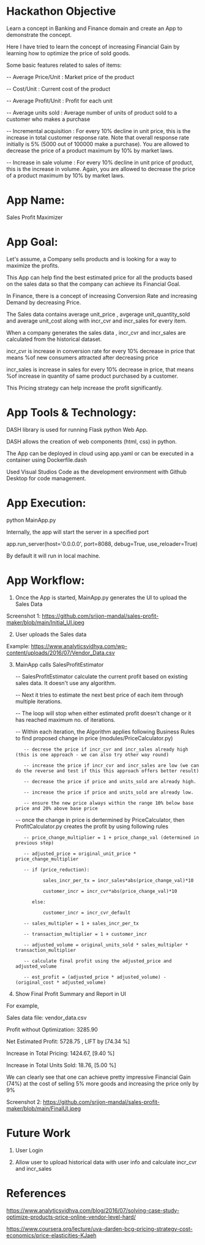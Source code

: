 # Hackathon Objective

Learn a concept in Banking and Finance domain and create an App to demonstrate the concept.

Here I have tried to learn the concept of increasing Financial Gain by learning how to optimize the price of sold goods.

Some basic features related to sales of items:

-- Average Price/Unit : Market price of the product

-- Cost/Unit : Current cost of the product

-- Average Profit/Unit : Profit for each unit

-- Average units sold : Average number of units of product sold to a customer who makes a purchase

-- Incremental acquisition : For every 10% decline in unit price, this is the increase in total customer response rate. Note that overall response rate initially is 5% (5000 out of 100000 make a purchase). You are allowed to decrease the price of a product maximum by 10% by market laws.

-- Increase in sale volume : For every 10% decline in unit price of product, this is the increase in volume. Again, you are allowed to decrease the price of a product maximum by 10% by market laws.

# App Name: 
Sales Profit Maximizer

# App Goal: 

Let's assume, a Company sells products and is looking for a way to maximize the profits.  

This App can help find the best estimated price for all the products based on the sales data so that the company can achieve its Financial Goal.

In Finance, there is a concept of increasing Conversion Rate and increasing Demand by decreasing Price.

The Sales data contains average unit_price , avgerage unit_quantity_sold and average unit_cost along with incr_cvr and incr_sales for every item.

When a company generates the sales data , incr_cvr  and incr_sales are calculated from the historical dataset.

incr_cvr is increase in conversion rate for every 10% decrease in price that means %of new consumers attracted after decreasing price

incr_sales is increase in sales for every 10% decrease in price, that means %of increase in quantity of same product purchased by a customer.

This Pricing strategy can help increase the profit significantly.

# App Tools & Technology:

DASH library is used for running Flask python Web App. 

DASH allows the creation of web components (html, css) in python. 

The App can be deployed in cloud using app.yaml or can be executed in a container using Dockerfile.dash

Used Visual Studios Code as the development environment with Github Desktop for code management.

# App Execution:

python MainApp.py

Internally, the app will start the server in a specified port

app.run_server(host='0.0.0.0', port=8088, debug=True, use_reloader=True)

By default it will run in local machine.

# App Workflow:

1) Once the App is started, MainApp.py generates the UI to upload the Sales Data

Screenshot 1: https://github.com/srijon-mandal/sales-profit-maker/blob/main/Initial_UI.jpeg

2) User uploads the Sales data

Example: https://www.analyticsvidhya.com/wp-content/uploads/2016/07/Vendor_Data.csv

3) MainApp calls SalesProfitEstimator

   -- SalesProfitEstimator calculate the current profit based on existing sales data. It doesn't use any algorithm.
   
   -- Next it tries to estimate the next best price of each item through multiple iterations. 
   
   -- The loop will stop when either estimated profit doesn't change or it has reached maximum no. of iterations.
   
   -- Within each iteration, the Algorithm applies following Business Rules to find proposed change in price (modules/PriceCalculator.py)
   
          -- decrese the price if incr_cvr and incr_sales already high (this is one approach - we can also try other way round)
          
          -- increase the price if incr_cvr and incr_sales are low (we can do the reverse and test if this this approach offers better result)
          
          -- decrease the price if price and units_sold are already high. 
          
          -- increase the price if price and units_sold are already low.
          
          -- ensure the new price always within the range 10% below base price and 20% above base price
   
   -- once the change in price is dertermined by PriceCalculator, then ProfitCalculator.py creates the profit by using following rules
          
          -- price_change_multiplier = 1 + price_change_val (determined in previous step)
          
          -- adjusted_price = original_unit_price * price_change_multiplier
          
          -- if (price_reduction):
          
                 sales_incr_per_tx = incr_sales*abs(price_change_val)*10
                 
                 customer_incr = incr_cvr*abs(price_change_val)*10
             
             else:
             
                 customer_incr = incr_cvr_default

          -- sales_multipler = 1 + sales_incr_per_tx
          
          -- transaction_multiplier = 1 + customer_incr
          
          -- adjusted_volume = original_units_sold * sales_multipler * transaction_multiplier
          
          -- calculate final profit using the adjusted_price and adjusted_volume
          
          -- est_profit = (adjusted_price * adjusted_volume) - (original_cost * adjusted_volume)

6) Show Final Profit Summary and Report in UI

For example,

Sales data file: vendor_data.csv

Profit without Optimization: 3285.90

Net Estimated Profit: 5728.75 , LIFT by [74.34 %]

Increase in Total Pricing: 1424.67, [9.40 %]

Increase in Total Units Sold: 18.76, [5.00 %]

We can clearly see that one can achieve pretty impressive Financial Gain (74%) at the cost of selling 5% more goods and increasing the price only by 9%

Screenshot 2: https://github.com/srijon-mandal/sales-profit-maker/blob/main/FinalUI.jpeg

# Future Work

1) User Login 

3) Allow user to upload historical data with user info and calculate incr_cvr and incr_sales

# References

https://www.analyticsvidhya.com/blog/2016/07/solving-case-study-optimize-products-price-online-vendor-level-hard/

https://www.coursera.org/lecture/uva-darden-bcg-pricing-strategy-cost-economics/price-elasticities-KJaeh


